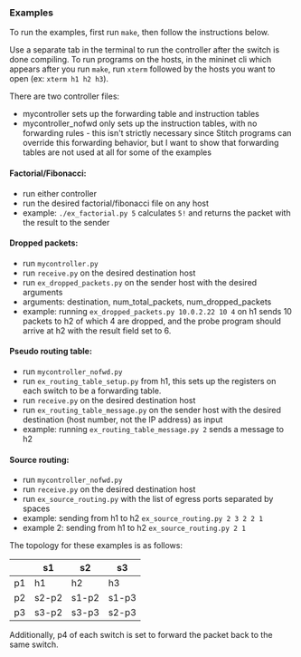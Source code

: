 ### Examples

To run the examples, first run `make`, then follow the instructions below.

Use a separate tab in the terminal to run the controller after the switch is done compiling. To run programs on the hosts, in the mininet cli which appears after you run `make`, run `xterm` followed by the hosts you want to open (ex: `xterm h1 h2 h3`).

There are two controller files:
- mycontroller sets up the forwarding table and instruction tables
- mycontroller_nofwd only sets up the instruction tables, with no forwarding rules - this isn't strictly necessary since Stitch programs can override this forwarding behavior, but I want to show that forwarding tables are not used at all for some of the examples

#### Factorial/Fibonacci:
- run either controller
- run the desired factorial/fibonacci file on any host 
- example: `./ex_factorial.py 5` calculates `5!` and returns the packet with the result to the sender

#### Dropped packets:
- run `mycontroller.py`
- run `receive.py` on the desired destination host
- run `ex_dropped_packets.py` on the sender host with the desired arguments
- arguments: destination, num_total_packets, num_dropped_packets
- example: running `ex_dropped_packets.py 10.0.2.22 10 4` on h1 sends 10 packets to h2 of which 4 are dropped, and the probe program should arrive at h2 with the result field set to 6.

#### Pseudo routing table:
- run `mycontroller_nofwd.py`
- run `ex_routing_table_setup.py` from h1, this sets up the registers on each switch to be a forwarding table.
- run `receive.py` on the desired destination host
- run `ex_routing_table_message.py` on the sender host with the desired destination (host number, not the IP address) as input
- example: running `ex_routing_table_message.py 2` sends a message to h2

#### Source routing:
- run `mycontroller_nofwd.py`
- run `receive.py` on the desired destination host
- run `ex_source_routing.py` with the list of egress ports separated by spaces
- example: sending from h1 to h2 `ex_source_routing.py 2 3 2 2 1`
- example 2: sending from h1 to h2 `ex_source_routing.py 2 1`

The topology for these examples is as follows:

|    | s1    | s2    | s3    |
|----|-------|-------|-------|
| p1 | h1    | h2    | h3    |
| p2 | s2-p2 | s1-p2 | s1-p3 |
| p3 | s3-p2 | s3-p3 | s2-p3 |

Additionally, p4 of each switch is set to forward the packet back to the same switch.



